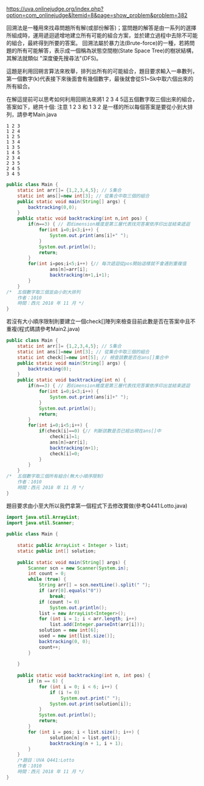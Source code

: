 https://uva.onlinejudge.org/index.php?option=com_onlinejudge&Itemid=8&page=show_problem&problem=382

回溯法是一種用來找尋問題所有解(或部份解答)；當問題的解答是由一系列的選擇所組成時，運用遞迴遞增地建立所有可能的組合方案，並於建立過程中去除不可能的組合，最終得到所要的答案。
回溯法屬於暴力法(Brute-force)的一種，若將問題的所有可能解答，表示成一個稱為狀態空間樹(State Space Tree)的樹狀結構，其解法就類似 "深度優先搜尋法"(DFS)。

這題是利用回朔言算法來枚舉，排列出所有的可能組合，題目要求輸入一串數列，第一個數字(k)代表接下來後面會有幾個數字，最後就會從S1~Sk中取六個出來的所有組合。

在解這提前可以思考如何利用回朔法來將1 2 3 4 5這五個數字取三個出來的組合，答案如下，總共十個:
注意 1 2 3 和 1 3 2 是一樣的所以每個答案是要從小到大排列，請參考Main.java

```
1 2 3 
1 2 4 
1 2 5 
1 3 4 
1 3 5 
1 4 5 
2 3 4 
2 3 5 
2 4 5 
3 4 5 
```

```java
public class Main {
	static int arr[]= {1,2,3,4,5}; // S集合
	static int ans[]=new int[3]; // 從集合中取三個的組合
	public static void main(String[] args) {
		backtracking(0,0);
	}
	public static void backtracking(int n,int pos) {
		if(n==3) { // 若dimension維度是第三層代表找完答案依序印出並結束遞迴
			for(int i=0;i<3;i++) {
				System.out.print(ans[i]+" ");
			}
			System.out.println();
			return;
		}
		for(int i=pos;i<5;i++) {// 每次遞迴從pos開始這樣就不會遇到重複值
				ans[n]=arr[i];
				backtracking(n+1,i+1);
		}
	}
/*  五個數字取三個並由小到大排列
    作者：1010
    時間：西元 2018 年 11 月 */
}
```

若沒有大小順序限制則要建立一個check[]陣列來檢查目前此數是否在答案中且不重複(程式碼請參考Main2.java)

```java
public class Main {
	static int arr[]= {1,2,3,4,5}; // S集合
	static int ans[]=new int[3]; // 從集合中取三個的組合
	static int check[]=new int[5]; // 檢查該數是否在ans[]集合中
	public static void main(String[] args) {
		backtracking(0);
	}
	public static void backtracking(int n) {
		if(n==3) { // 若dimension維度是第三層代表找完答案依序印出並結束遞迴
			for(int i=0;i<3;i++) {
				System.out.print(ans[i]+" ");
			}
			System.out.println();
			return;
		}
		for(int i=0;i<5;i++) {
			if(check[i]==0) {// 判斷該數是否已經出現在ans[]中
				check[i]=1; 
				ans[n]=arr[i];
				backtracking(n+1);
				check[i]=0;
			}
		}
	}
/*  五個數字取三個所有組合(無大小順序限制)
    作者：1010
    時間：西元 2018 年 11 月 */
}
```

題目要求由小至大所以我們拿第一個程式下去修改實做(參考Q441:Lotto.java)

```java
import java.util.ArrayList;
import java.util.Scanner;
 
public class Main {
 
    static public ArrayList < Integer > list;
    static public int[] solution;
 
	public static void main(String[] args) {
		Scanner scn = new Scanner(System.in);
		int count = 0;
		while (true) {
			String arr[] = scn.nextLine().split(" ");
			if (arr[0].equals("0"))
				break;
			if (count != 0)
				System.out.println();
			list = new ArrayList<Integer>();
			for (int i = 1; i < arr.length; i++)
				list.add(Integer.parseInt(arr[i]));
			solution = new int[6];
			used = new int[list.size()];
			backtracking(0, 0);
			count++;
		}
 
	}
 
    public static void backtracking(int n, int pos) {
        if (n == 6) {
            for (int i = 0; i < 6; i++) {
                if (i != 0)
                    System.out.print(" ");
                System.out.print(solution[i]);
            }
            System.out.println();
            return;
        }
        for (int i = pos; i < list.size(); i++) {
                solution[n] = list.get(i);
                backtracking(n + 1, i + 1);
        }
    }
    /*題目：UVA Q441:Lotto
    作者：1010
    時間：西元 2018 年 11 月 */
}
```
